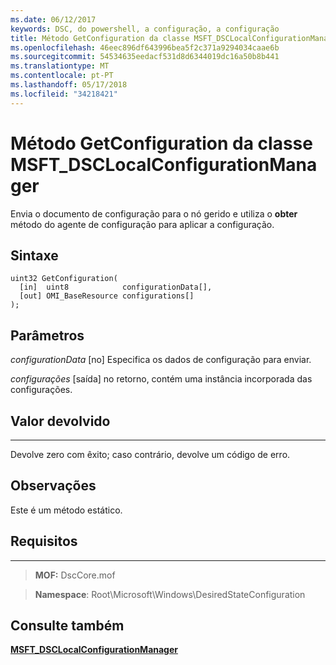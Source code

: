 ```yaml
---
ms.date: 06/12/2017
keywords: DSC, do powershell, a configuração, a configuração
title: Método GetConfiguration da classe MSFT_DSCLocalConfigurationManager
ms.openlocfilehash: 46eec896df643996bea5f2c371a9294034caae6b
ms.sourcegitcommit: 54534635eedacf531d8d6344019dc16a50b8b441
ms.translationtype: MT
ms.contentlocale: pt-PT
ms.lasthandoff: 05/17/2018
ms.locfileid: "34218421"
---
```

# <a name="getconfiguration-method-of-the-msftdsclocalconfigurationmanager-class"></a>Método GetConfiguration da classe MSFT_DSCLocalConfigurationManager

Envia o documento de configuração para o nó gerido e utiliza o **obter** método do agente de configuração para aplicar a configuração.

<a name="syntax"></a>Sintaxe
------

```mof
uint32 GetConfiguration(
  [in]  uint8            configurationData[],
  [out] OMI_BaseResource configurations[]
);
```

<a name="parameters"></a>Parâmetros
----------

*configurationData* \[no\] Especifica os dados de configuração para enviar.

*configurações* \[saída\] no retorno, contém uma instância incorporada das configurações.

## <a name="return-value"></a>Valor devolvido
------------

Devolve zero com êxito; caso contrário, devolve um código de erro.

## <a name="remarks"></a>Observações

Este é um método estático.

## <a name="requirements"></a>Requisitos
------------
>**MOF:** DscCore.mof

>**Namespace**: Root\Microsoft\Windows\DesiredStateConfiguration


## <a name="see-also"></a>Consulte também


[**MSFT_DSCLocalConfigurationManager**](msft-dsclocalconfigurationmanager.md)